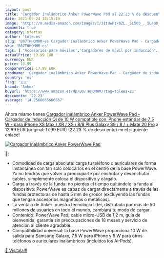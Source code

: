 ```yaml
---
layout: post
title: 'Cargador inalámbrico Anker PowerWave Pad al 22.23 % de descuento'
date: 2021-09-24 18:15:19
image: 'https://m.media-amazon.com/images/I/31tUwhz+bZL._SL500_._SL400_.jpg'
comments: true
category: ofertas
author: 'tole.es'
slug: 'B07THHQMHM-es Cargador inalámbrico Anker PowerWave Pad - Cargador de...'
sku: 'B07THHQMHM-es'
tags: [ 'Accesorios para móviles','Cargadores de móvil por inducción','Cargadores para móviles','Comunicación móvil y accesorios','Electrónica','anker','iphone', ]
actualPrice: 13.99 EUR
currency: EUR
price: 13.99
comparePrice: 17.99 EUR
prodname: 'Cargador inalámbrico Anker PowerWave Pad - Cargador de inducción Qi de 10 W compatible con iPhone estándar de 7 5 W - para iPhone XS Max / XR / XS / 8/8 Plus  Galaxy S9 / 8 / +  Mate 20 Pro'
country: 'es'
flag: '🇪🇸'
brand: 'Anker'
buyurl: 'https://www.amazon.es/dp/B07THHQMHM/?tag=tolees-21'
descuento: '22.23'
average: '14.2566666666667'
---
```


Ahora mismo tienes [Cargador inalámbrico Anker PowerWave Pad - Cargador de inducción Qi de 10 W compatible con iPhone estándar de 7 5 W - para iPhone XS Max / XR / XS / 8/8 Plus  Galaxy S9 / 8 / +  Mate 20 Pro](https://www.amazon.es/dp/B07THHQMHM/?tag=tolees-21) a 13.99 EUR (original: 17.99 EUR) (22.23 %  de descuento) en el siguiente enlace!

[![Cargador inalámbrico Anker PowerWave Pad](https://m.media-amazon.com/images/I/31tUwhz+bZL._SL500_._SL400_.jpg)](https://www.amazon.es/dp/B07THHQMHM/?tag=tolees-21)

🔎:

- Comodidad de carga absoluta: carga tu teléfono o auriculares de forma instantánea con tan solo colocarlos en el centro de la base PowerWave. Ya no tendrás que volver a preocuparte por enchufar y desenchufar cables, simplemente coloca el dispositivo y cárgalo.
- Carga a través de la funda: no pierdas el tiempo quitándole la funda al dispositivo. PowerWave es capaz de cargar directamente a través de las fundas protectoras de hasta 5 mm de grosor (excluyendo las fundas que tengan accesorios magnéticos o metálicos).
- La ventaja de Anker: nuestra tecnología líder, disfrutada por más de 50 millones de usuarios en todo el mundo, cambiará tu modo de cargar.
- Contenido: PowerWave Pad, cable micro-USB de 1,2 m, guía de bienvenida, garantía sin preocupaciones de 18 meses y servicio de atención al cliente agradable.
- Compatibilidad universal: la base PowerWave proporciona 10 W de salida para Samsung Galaxy, 7,5 W para iPhone y 5 W para otros teléfonos o auriculares inalámbricos (incluidos los AirPods).

[🛒 Visítala!!!](https://www.amazon.es/dp/B07THHQMHM/?tag=tolees-21)
